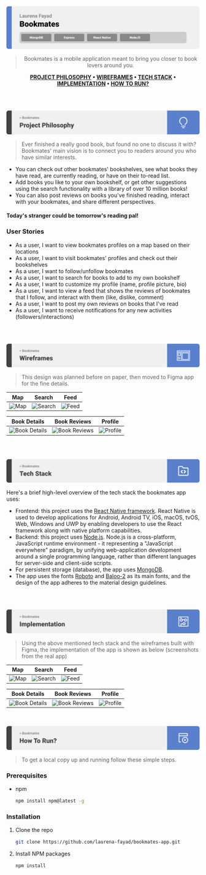 <img src="./readme/title1.svg"/>

<div align="center">

> Bookmates is a mobile application meant to bring you closer to book lovers around you.

**[PROJECT PHILOSOPHY](https://github.com/julescript/well_app#-project-philosophy) • [WIREFRAMES](https://github.com/julescript/well_app#-wireframes) • [TECH STACK](https://github.com/julescript/well_app#-tech-stack) • [IMPLEMENTATION](https://github.com/julescript/well_app#-impplementation) • [HOW TO RUN?](https://github.com/julescript/well_app#-how-to-run)**

</div>

<br><br>


<img src="./readme/title2.svg"/>

> Ever finished a really good book, but found no one to discuss it with?
> Bookmates' main vision is to connect you to readers around you who have similar interests. 
- You can check out other bookmates' bookshelves, see what books they have read, are currently reading, or have on their to-read list. 
- Add books you like to your own bookshelf, or get other suggestions using the search functionality with a library of over 10 million books!
- You can also post reviews on books you've finished reading, interact with your bookmates, and share different perspectives.
#### Today's stranger could be tomorrow's reading pal!

### User Stories
- As a user, I want to view bookmates profiles on a map based on their locations
- As a user, I want to visit bookmates' profiles and check out their bookshelves
- As a user, I want to follow/unfollow bookmates
- As a user, I want to search for books to add to my own bookshelf
- As a user, I want to customize my profile (name, profile picture, bio)
- As a user, I want to view a feed that shows the reviews of bookmates that I follow, and interact with them (like, dislike, comment)
- As a user, I want to post my own reviews on books that I've read
- As a user, I want to receive notifications for any new activities (followers/interactions)

<br><br>

<img src="./readme/title3.svg"/>

> This design was planned before on paper, then moved to Figma app for the fine details.

|Map|Search|Feed|
|-----------|-----------|-----------|
| ![Map](https://github.com/laurena-fayad/bookmates-app/blob/main/readme/Map.jpg) | ![Search](https://github.com/laurena-fayad/bookmates-app/blob/main/readme/Search.jpg) | ![Feed](https://github.com/laurena-fayad/bookmates-app/blob/main/readme/Feed.jpg)

|Book Details|Book Reviews|Profile|
|-----------|-----------|-----------|
| ![Book Details](https://github.com/laurena-fayad/bookmates-app/blob/main/readme/BookOptions.jpg) | ![Book Reviews](https://github.com/laurena-fayad/bookmates-app/blob/main/readme/BookReviews.jpg) | ![Profile](https://github.com/laurena-fayad/bookmates-app/blob/main/readme/ProfileBookshelf.jpg) |

<br><br>

<img src="./readme/title4.svg"/>

Here's a brief high-level overview of the tech stack the bookmates app uses:

- Frontend: this project uses the [React Native framework](https://reactnative.dev/). React Native is used to develop applications for Android, Android TV, iOS, macOS, tvOS, Web, Windows and UWP by enabling developers to use the React framework along with native platform capabilities.
- Backend: this project uses [Node.js](https://reactnative.dev/). Node.js is a cross-platform, JavaScript runtime environment - it representing a "JavaScript everywhere" paradigm, by unifying web-application development around a single programming language, rather than different languages for server-side and client-side scripts.
- For persistent storage (database), the app uses [MongoDB](https://www.mongodb.com/).
- The app uses the fonts [Roboto](https://fonts.google.com/specimen/Roboto) and [Baloo-2](https://fonts.google.com/specimen/Baloo+2) as its main fonts, and the design of the app adheres to the material design guidelines.

<br><br>

<img src="./readme/title5.svg"/>

> Using the above mentioned tech stack and the wireframes built with Figma, the implementation of the app is shown as below (screenshots from the real app)

| Map|Search|Feed|
|-----------|-----------|-----------|
| ![Map](https://github.com/laurena-fayad/bookmates-app/blob/main/readme/ImplementedMap.png) | ![Search](https://github.com/laurena-fayad/bookmates-app/blob/main/readme/ImplementedSearch.png) | ![Feed](https://github.com/laurena-fayad/bookmates-app/blob/main/readme/ImplementedFeed.png)

| Book Details | Book Reviews | Profile|
|-----------|-----------|-----------|
| ![Book Details](https://github.com/laurena-fayad/bookmates-app/blob/main/readme/ImplementedBookDetails.png)| ![Book Reviews](https://github.com/laurena-fayad/bookmates-app/blob/main/readme/ImplementedBookReviews.png) | ![Profile](https://github.com/laurena-fayad/bookmates-app/blob/main/readme/ImplementedProfile.png)

<br><br>
<img src="./readme/title6.svg"/>


> To get a local copy up and running follow these simple steps.

### Prerequisites

* npm
  ```sh
  npm install npm@latest -g
  ```

### Installation

1. Clone the repo
   ```sh
   git clone https://github.com/laurena-fayad/bookmates-app.git
   ```
2. Install NPM packages
   ```sh
   npm install
   ```

